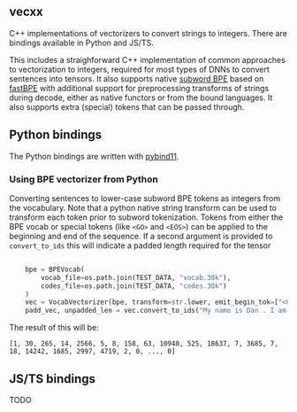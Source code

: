 ## vecxx

C++ implementations of vectorizers to convert strings to integers.  There are bindings available in Python and JS/TS.

This includes a straighforward C++ implementation of common approaches to vectorization to integers, required for most types of DNNs to convert sentences into tensors.  It also supports native [subword BPE](https://github.com/rsennrich/subword-nmt) based on [fastBPE](https://github.com/glample/fastBPE) with additional support for preprocessing transforms of strings during decode, either as native functors or from the bound languages.  It also supports extra (special) tokens that can be passed through.

## Python bindings

The Python bindings are written with [pybind11](https://github.com/pybind/pybind11).

### Using BPE vectorizer from Python


Converting sentences to lower-case subword BPE tokens as integers from the vocabulary.
Note that a python native string transform can be used to transform each token prior to subword tokenization.
Tokens from either the BPE vocab or special tokens (like `<GO>` and `<EOS>`) can be applied to the beginning and end of the sequence.
If a second argument is provided to `convert_to_ids` this will indicate a padded length required for the tensor

```python

    bpe = BPEVocab(
        vocab_file=os.path.join(TEST_DATA, "vocab.30k"),
        codes_file=os.path.join(TEST_DATA, "codes.30k")
    )
    vec = VocabVectorizer(bpe, transform=str.lower, emit_begin_tok=["<GO>"], emit_end_tok=["<EOS>"])
    padd_vec, unpadded_len = vec.convert_to_ids("My name is Dan . I am from Ann Arbor , Michigan , in Washtenaw County".split(), 256)
```
The result of this will be:
```
[1, 30, 265, 14, 2566, 5, 8, 158, 63, 10940, 525, 18637, 7, 3685, 7, 18, 14242, 1685, 2997, 4719, 2, 0, ..., 0]
```

## JS/TS bindings

TODO

